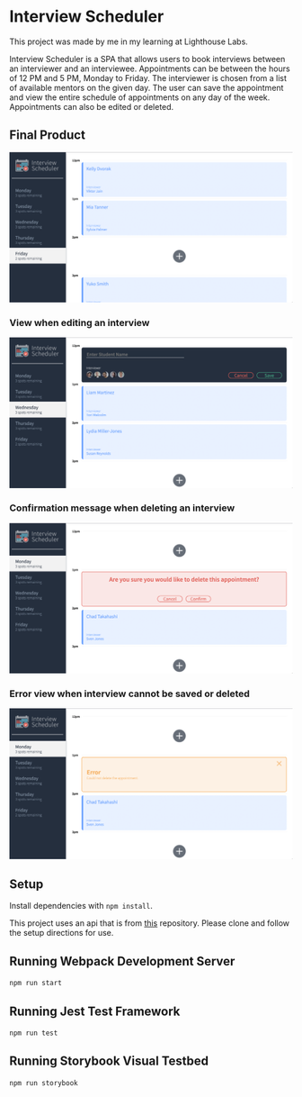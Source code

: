# Interview Scheduler

This project was made by me in my learning at Lighthouse Labs.

Interview Scheduler is a SPA that allows users to book interviews between an interviewer and an interviewee. Appointments can be between the hours of 12 PM and 5 PM, Monday to Friday. The interviewer is chosen from a list of available mentors on the given day. The user can save the appointment and view the entire schedule of appointments on any day of the week. Appointments can also be edited or deleted.

## Final Product

!["final product](https://github.com/miaju/scheduler/blob/master/docs/final.png)

### View when editing an interview

!["edit an Appointment](https://github.com/miaju/scheduler/blob/master/docs/edit-app.png)

### Confirmation message when deleting an interview

!["delete an Appointment"](https://github.com/miaju/scheduler/blob/master/docs/delete_app.png)

### Error view when interview cannot be saved or deleted

!["error with network call"](https://github.com/miaju/scheduler/blob/master/docs/error_app.png)

## Setup

Install dependencies with `npm install`.

This project uses an api that is from [this](https://github.com/lighthouse-labs/scheduler-api) repository. Please clone and follow the setup directions for use.

## Running Webpack Development Server

```sh
npm run start
```

## Running Jest Test Framework

```sh
npm run test
```

## Running Storybook Visual Testbed

```sh
npm run storybook
```
